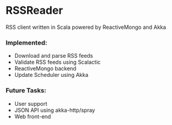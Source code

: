 # RSSReader

RSS client written in Scala powered by ReactiveMongo and Akka

### Implemented:

 * Download and parse RSS feeds
 * Validate RSS feeds using Scalactic
 * ReactiveMongo backend
 * Update Scheduler using Akka


### Future Tasks:
 * User support
 * JSON API using akka-http/spray
 * Web front-end

